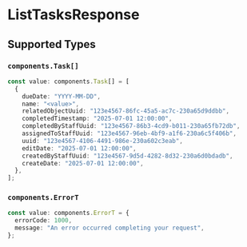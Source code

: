 # ListTasksResponse


## Supported Types

### `components.Task[]`

```typescript
const value: components.Task[] = [
  {
    dueDate: "YYYY-MM-DD",
    name: "<value>",
    relatedObjectUuid: "123e4567-86fc-45a5-ac7c-230a65d9ddbb",
    completedTimestamp: "2025-07-01 12:00:00",
    completedByStaffUuid: "123e4567-86b3-4cd9-b011-230a65fb72db",
    assignedToStaffUuid: "123e4567-96eb-4bf9-a1f6-230a6c5f406b",
    uuid: "123e4567-4106-4491-986e-230a602c3eab",
    editDate: "2025-07-01 12:00:00",
    createdByStaffUuid: "123e4567-9d5d-4282-8d32-230a6d0bdadb",
    createDate: "2025-07-01 12:00:00",
  },
];
```

### `components.ErrorT`

```typescript
const value: components.ErrorT = {
  errorCode: 1000,
  message: "An error occurred completing your request",
};
```

